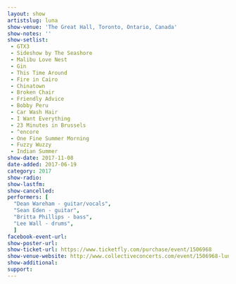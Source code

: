 ```yaml
---
layout: show
artistslug: luna
show-venue: 'The Great Hall, Toronto, Ontario, Canada'
show-notes: ''
show-setlist: 
 - GTX3
 - Sideshow by The Seashore
 - Malibu Love Nest
 - Gin
 - This Time Around
 - Fire in Cairo
 - Chinatown
 - Broken Chair
 - Friendly Advice
 - Bobby Peru
 - Car Wash Hair
 - I Want Everything
 - 23 Minutes in Brussels
 - ^encore
 - One Fine Summer Morning
 - Fuzzy Wuzzy
 - Indian Summer
show-date: 2017-11-08
date-added: 2017-06-19
category: 2017
show-radio: 
show-lastfm: 
show-cancelled: 
performers: [
  "Dean Wareham - guitar/vocals",
  "Sean Eden - guitar",
  "Britta Phillips - bass",
  "Lee Wall - drums",
  ]
facebook-event-url: 
show-poster-url: 
show-ticket-url: https://www.ticketfly.com/purchase/event/1506968
show-venue-website: http://www.collectiveconcerts.com/event/1506968-luna-toronto/
show-additional: 
support:
---
```

